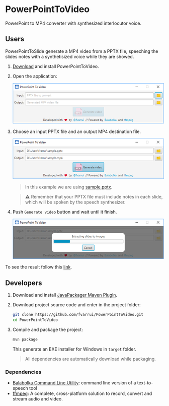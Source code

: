 # PowerPointToVideo

PowerPoint to MP4 converter with synthesized interlocutor voice.

## Users

PowerPointToSlide generate a MP4 video from a PPTX file, speeching the slides notes with a synthetisized voice while they are showed.

1. [Download](https://github.com/fvarrui/PowerPointToVideo/releases/download/v0.0.1/PowerPointToVideo_0.0.1.exe) and install PowerPointToVideo.

2. Open the application:

   ![](docs/images/screenshot-01.png)

3. Choose an input PPTX file and an output MP4 destination file.

   ![](docs/images/screenshot-02.png)

   > In this example we are using [sample.pptx](https://github.com/fvarrui/PowerPointToVideo/raw/master/samples/sample.pptx).

   > :warning: Remember that your PPTX file must include notes in each slide, which will be spoken by the speech synthesizer.

4. Push  `Generate video` button and wait until it finish.

   ![](docs/images/screenshot-03.png)

To see the result follow this [link](https://www.youtube.com/watch?v=e9v84aHcUbI).

## Developers

1. Download and install [JavaPackager Maven Plugin](https://github.com/fvarrui/JavaPackager/blob/master/README.md).

2. Download project source code and enter in the project folder:

   ```bash
   git clone https://github.com/fvarrui/PowerPointToVideo.git
   cd PowerPointToVideo
   ```

3. Compile and package the project:

   ```bash
   mvn package
   ```

   This generate an EXE installer for Windows in `target` folder.

   > All dependencies are automatically download while packaging.

### Dependencies

* [Balabolka Command Line Utility](http://www.cross-plus-a.com/balabolka.htm): command line version of a text-to-speech tool
* [ffmpeg](https://ffmpeg.org/): A complete, cross-platform solution to record, convert and stream audio and video.
